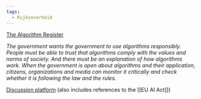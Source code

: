 ```yaml
---
tags:
  - Rijksoverheid
---
```

[The Algorithm Register](https://algoritmes.overheid.nl/)

_The government wants the government to use algorithms responsibly. People must be able to trust that algorithms comply with the values and norms of society. And there must be an explanation of how algorithms work. When the government is open about algorithms and their application, citizens, organizations and media can monitor it critically and check whether it is following the law and the rules._

[Discussion platform](https://algoritmes.pleio.nl/) (also includes references to the [[EU AI Act]])
